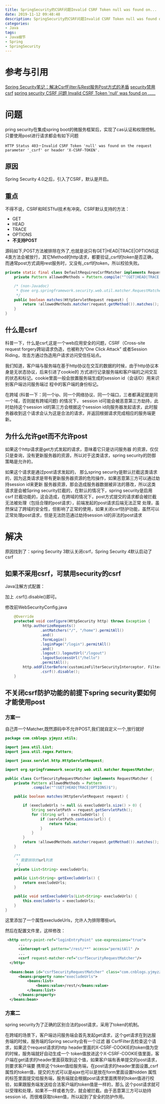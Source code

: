 ```yaml
---
title: SpringSecurity的CSRF问题Invalid CSRF Token null was found on...
date: 2019-11-12 09:48:48
description: SpringSecurity的CSRF问题Invalid CSRF Token null was found on...
categories:
- Java
tags:
- Java细节
- Spring
- SpringSecurity
---
```

#   参考与引用
[Spring Security笔记：解决CsrfFilter与Rest服务Post方式的矛盾](https://www.cnblogs.com/yjmyzz/p/customize-CsrfFilter-to-ignore-certain-post-http-request.html)
[security禁用csrf](https://blog.csdn.net/icanactnow2/article/details/53515844)
[spring security CSRF 问题 Invalid CSRF Token 'null' was found on ......](https://blog.csdn.net/u012373815/article/details/55047285)

#   问题
pring security在集成spring boot的微服务框架后，实现了cas认证和权限控制。只要使用post进行请求都会有如下问题
```
HTTP Status 403－Invalid CSRF Token 'null' was found on the request parameter '_csrf' or header 'X-CSRF-TOKEN'.
```
##   原因
Spring Security 4.0之后，引入了CSRF，默认是开启。

##  重点
不得不说，CSRF和RESTful技术有冲突。CSRF默认支持的方法：
+   GET
+   HEAD
+   TRACE
+   OPTIONS
+   **不支持POST**

源码如下,POST方法被排除在外了,也就是说只有GET|HEAD|TRACE|OPTIONS这4类方法会被放行，其它Method的http请求，都要验证\_csrf的token是否正确，而通常post方式调用rest服务时，又没有\_csrf的token，所以校验失败。
```java
private static final class DefaultRequiresCsrfMatcher implements RequestMatcher {
    private Pattern allowedMethods = Pattern.compile("^(GET|HEAD|TRACE|OPTIONS)$");

    /* (non-Javadoc)
     * @see org.springframework.security.web.util.matcher.RequestMatcher#matches(javax.servlet.http.HttpServletRequest)
     */
    public boolean matches(HttpServletRequest request) {
        return !allowedMethods.matcher(request.getMethod()).matches();
    }
}
```

##  什么是csrf
科普一下，什么是csrf,这是一个web应用安全的问题，CSRF（Cross-site request forgery跨站请求伪造，也被称为“One Click Attack” 或者Session Riding，攻击方通过伪造用户请求访问受信任站点。

我们知道，客户端与服务端在基于http协议在交互的数据的时候，由于http协议本身是无状态协议，后来引进了cookie的 方式进行记录服务端和客户端的之间交互的状态和标记。cookie里面一般会放置服务端生成的session id（会话ID）用来识别客户端访问服务端过 程中的客户端的身份标记。

在跨域 (科普一下：同一个ip、同一个网络协议、同一个端口，三者都满足就是同一个域，否则就有跨域问题) 的情况下， session id可能会被恶意第三方劫持，此时劫持这个session id的第三方会根据这个session id向服务器发起请求，此时服务器收到这个请求会认为这是合法的请求，并返回根据请求完成相应的服务端更新。

##  为什么允许get而不允许post
如果这个http请求是get方式发起的请求，意味着它只是访问服务器 的资源，仅仅只是查询，没有更新服务器的资源，所以对于这类请求，spring security的防御策略是允许的，

如果这个请求是通过post请求发起的， 那么spring security是默认拦截这类请求的，因为这类请求是带有更新服务器资源的危险操作，如果恶意第三方可以通过劫持session id来更新 服务器资源，那会造成服务器数据被非法的篡改，所以这类请求是会被Spring security拦截的，在默认的情况下，spring security是启用csrf 拦截功能的，这会造成，在跨域的情况下，post方式提交的请求都会被拦截无法被处理（包括合理的post请求），前端发起的post请求后端无法正常 处理，虽然保证了跨域的安全性，但影响了正常的使用，如果关闭csrf防护功能，虽然可以正常处理post请求，但是无法防范通过劫持session id的非法的post请求

#  解决
原因找到了：spring Security 3默认关闭csrf，Spring Security 4默认启动了csrf

##  如果不采用csrf，可禁用security的csrf
Java注解方式配置：

加上 .csrf().disable()即可。

修改前WebSecurityConfig.java
```java
    @Override
    protected void configure(HttpSecurity http) throws Exception {
        http.authorizeRequests()
                .antMatchers("/", "/home").permitAll()
                .and()
                .formLogin()
                .loginPage("/login").permitAll()
                .and()
                .logout().logoutUrl("/logout")
                .logoutSuccessUrl("/hello")
                .permitAll();
        http.addFilterBefore(customizeFilterSecurityInterceptor, FilterSecurityInterceptor.class)
                .csrf().disable();
    }
```

##  不关闭csrf防护功能的前提下spring security要如何才能使用post
### 方案一
自己弄一个Matcher,既然源码中不允许POST,我们就自定义一个,放行就好
```java
package com.cnblogs.yjmyzz.utils;

import java.util.List;
import java.util.regex.Pattern;

import javax.servlet.http.HttpServletRequest;

import org.springframework.security.web.util.matcher.RequestMatcher;

public class CsrfSecurityRequestMatcher implements RequestMatcher {
    private Pattern allowedMethods = Pattern
            .compile("^(GET|HEAD|TRACE|OPTIONS)$");

    public boolean matches(HttpServletRequest request) {

        if (execludeUrls != null && execludeUrls.size() > 0) {
            String servletPath = request.getServletPath();
            for (String url : execludeUrls) {
                if (servletPath.contains(url)) {
                    return false;
                }
            }
        }
        return !allowedMethods.matcher(request.getMethod()).matches();
    }

    /**
     * 需要排除的url列表
     */
    private List<String> execludeUrls;

    public List<String> getExecludeUrls() {
        return execludeUrls;
    }

    public void setExecludeUrls(List<String> execludeUrls) {
        this.execludeUrls = execludeUrls;
    }
}
```
这里添加了一个属性execludeUrls，允许人为排除哪些url。

然后在配置文件里，这样修改：
```xml
 <http entry-point-ref="loginEntryPoint" use-expressions="true">
      ...
      <intercept-url pattern="/rest/**" access="permitAll" />
      ...
      <csrf request-matcher-ref="csrfSecurityRequestMatcher"/>        
  </http>
  
  <beans:bean id="csrfSecurityRequestMatcher" class="com.cnblogs.yjmyzz.utils.CsrfSecurityRequestMatcher">
      <beans:property name="execludeUrls">
          <beans:list>
              <beans:value>/rest/</beans:value>
          </beans:list>
      </beans:property>
  </beans:bean>
```

###	方案二
spring security为了正确的区别合法的post请求，采用了token的机制。

在跨域的场景下，客户端访问服务端会首先发起get请求，这个get请求在到达服务端的时候，服务端的Spring security会有一个过滤 器 CsrfFilter去检查这个请求，如果这个request请求的http header里面的X-CSRF-COOKIE的token值为空的时候，服务端就好自动生成一个 token值放进这个X-CSRF-COOKIE值里面，客户端在get请求的header里面获取到这个值，如果客户端有表单提交的post请求，则要求客户端要 携带这个token值给服务端，在post请求的header里面设置\_csrf属性的token值，提交的方式可以是ajax也可以是放在form里面设置hidden 属性的标签里面提交给服务端，服务端就会根据post请求里面携带的token值进行校验，如果跟服务端发送给合法客户端的token值是一样的，那么 这个post请求就可以受理和处理，如果不一样或者为空，就会被拦截。由于恶意第三方可以劫持session id，而很难获取token值，所以起到了安全的防护作用。

